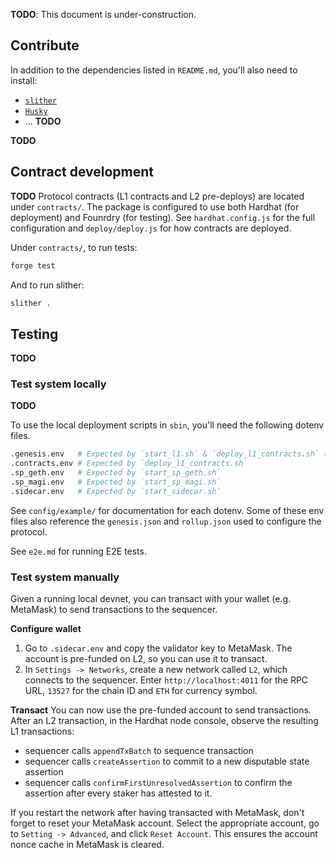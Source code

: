 **TODO**: This document is under-construction.

## Contribute
In addition to the dependencies listed in `README.md`, you'll also need to install:
- [`slither`](https://github.com/crytic/slither)
- [`Husky`](https://www.npmjs.com/package/husky)
- ... **TODO**

**TODO**

## Contract development
**TODO**
Protocol contracts (L1 contracts and L2 pre-deploys) are located under `contracts/`.
The package is configured to use both Hardhat (for deployment) and Founrdry (for testing).
See `hardhat.config.js` for the full configuration and `deploy/deploy.js` for how contracts are deployed.

Under `contracts/`, to run tests:
```sh
forge test
```
And to run slither:
```sh
slither .
```

## Testing

**TODO**

### Test system locally

**TODO**

To use the local deployment scripts in `sbin`, you'll need the following dotenv files.
```sh
.genesis.env   # Expected by `start_l1.sh` & `deploy_l1_contracts.sh` (not necessary for existing chains)
.contracts.env # Expected by `deploy_l1_contracts.sh`
.sp_geth.env   # Expected by `start_sp_geth.sh`
.sp_magi.env   # Expected by `start_sp_magi.sh`
.sidecar.env   # Expected by `start_sidecar.sh`
```
See `config/example/` for documentation for each dotenv.
Some of these env files also reference the `genesis.json` and `rollup.json` used to configure the protocol.

See `e2e.md` for running E2E tests.

### Test system manually
Given a running local devnet, you can transact with your wallet (e.g. MetaMask) to send transactions to the sequencer.

**Configure wallet**
1. Go to `.sidecar.env` and copy the validator key to MetaMask. The account is pre-funded on L2, so you can use it to transact.
2. In `Settings -> Networks`, create a new network called `L2`, which connects to the sequencer.
Enter `http://localhost:4011` for the RPC URL, `13527` for the chain ID and `ETH` for currency symbol.

**Transact**
You can now use the pre-funded account to send transactions.
After an L2 transaction, in the Hardhat node console, observe the resulting L1 transactions:
- sequencer calls `appendTxBatch` to sequence transaction
- sequencer calls `createAssertion` to commit to a new disputable state assertion
- sequencer calls `confirmFirstUnresolvedAssertion` to confirm the assertion after every staker has attested to it.

If you restart the network after having transacted with MetaMask, don't forget to reset your MetaMask account.
Select the appropriate account, go to `Setting -> Advanced`, and click `Reset Account`.
This ensures the account nonce cache in MetaMask is cleared.
